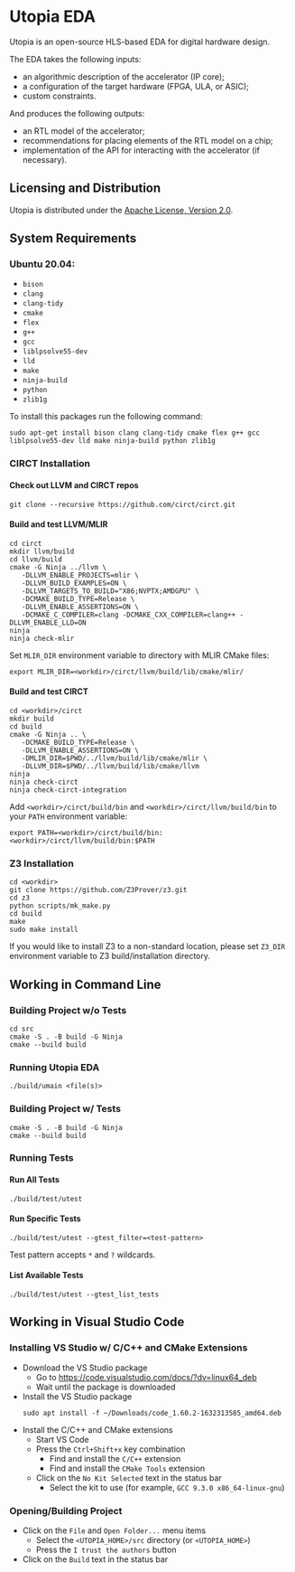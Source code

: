 [//]: <> (SPDX-License-Identifier: Apache-2.0)

# Utopia EDA

Utopia is an open-source HLS-based EDA for digital hardware design.

The EDA takes the following inputs:
* an algorithmic description of the accelerator (IP core);
* a configuration of the target hardware (FPGA, ULA, or ASIC);
* custom constraints.

And produces the following outputs:
* an RTL model of the accelerator;
* recommendations for placing elements of the RTL model on a chip;
* implementation of the API for interacting with the accelerator (if necessary).

## Licensing and Distribution

Utopia is distributed under the [Apache License, Version 2.0](http://www.apache.org/licenses/LICENSE-2.0).

## System Requirements

### Ubuntu 20.04:

* `bison`
* `clang`
* `clang-tidy`
* `cmake`
* `flex`
* `g++`
* `gcc`
* `liblpsolve55-dev`
* `lld`
* `make`
* `ninja-build`
* `python`
* `zlib1g`

To install this packages run the following command:

```
sudo apt-get install bison clang clang-tidy cmake flex g++ gcc liblpsolve55-dev lld make ninja-build python zlib1g
```

### CIRCT Installation

#### Check out LLVM and CIRCT repos

```
git clone --recursive https://github.com/circt/circt.git
```

#### Build and test LLVM/MLIR

```
cd circt
mkdir llvm/build
cd llvm/build
cmake -G Ninja ../llvm \
   -DLLVM_ENABLE_PROJECTS=mlir \
   -DLLVM_BUILD_EXAMPLES=ON \
   -DLLVM_TARGETS_TO_BUILD="X86;NVPTX;AMDGPU" \
   -DCMAKE_BUILD_TYPE=Release \
   -DLLVM_ENABLE_ASSERTIONS=ON \
   -DCMAKE_C_COMPILER=clang -DCMAKE_CXX_COMPILER=clang++ -DLLVM_ENABLE_LLD=ON
ninja
ninja check-mlir
```
Set `MLIR_DIR` environment variable to directory with MLIR CMake files:
```
export MLIR_DIR=<workdir>/circt/llvm/build/lib/cmake/mlir/
```

#### Build and test CIRCT

```
cd <workdir>/circt
mkdir build
cd build
cmake -G Ninja .. \
   -DCMAKE_BUILD_TYPE=Release \
   -DLLVM_ENABLE_ASSERTIONS=ON \
   -DMLIR_DIR=$PWD/../llvm/build/lib/cmake/mlir \
   -DLLVM_DIR=$PWD/../llvm/build/lib/cmake/llvm
ninja
ninja check-circt
ninja check-circt-integration
```
Add `<workdir>/circt/build/bin` and `<workdir>/circt/llvm/build/bin`
to your `PATH` environment variable:
```
export PATH=<workdir>/circt/build/bin:<workdir>/circt/llvm/build/bin:$PATH
```

### Z3 Installation

```
cd <workdir>
git clone https://github.com/Z3Prover/z3.git
cd z3
python scripts/mk_make.py
cd build
make
sudo make install
```
If you would like to install Z3 to a non-standard location,
please set `Z3_DIR` environment variable to Z3 build/installation directory.

## Working in Command Line

### Building Project w/o Tests

```
cd src
cmake -S . -B build -G Ninja
cmake --build build
```

### Running Utopia EDA

```
./build/umain <file(s)>
```

### Building Project w/ Tests

```
cmake -S . -B build -G Ninja
cmake --build build
```

### Running Tests

#### Run All Tests

```
./build/test/utest

```

#### Run Specific Tests

```
./build/test/utest --gtest_filter=<test-pattern>
```
Test pattern accepts ```*``` and ```?``` wildcards.

#### List Available Tests

```
./build/test/utest --gtest_list_tests
```

## Working in Visual Studio Code

### Installing VS Studio w/ C/C++ and CMake Extensions
* Download the VS Studio package
  * Go to https://code.visualstudio.com/docs/?dv=linux64_deb
  * Wait until the package is downloaded
* Install the VS Studio package
  ```
  sudo apt install -f ~/Downloads/code_1.60.2-1632313585_amd64.deb
  ```
* Install the C/C++ and CMake extensions
  * Start VS Code
  * Press the `Ctrl+Shift+x` key combination
    * Find and install the `C/C++` extension
    * Find and install the `CMake Tools` extension
  * Click on the `No Kit Selected` text in the status bar
    * Select the kit to use (for example, `GCC 9.3.0 x86_64-linux-gnu`)

### Opening/Building Project

* Click on the `File` and `Open Folder...` menu items
  * Select the `<UTOPIA_HOME>/src` directory (or `<UTOPIA_HOME>`)
  * Press the `I trust the authors` button
* Click on the `Build` text in the status bar
